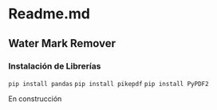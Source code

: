 # Readme.md

## Water Mark Remover


### Instalación de Librerías

`pip install pandas`
`pip install pikepdf`
`pip install PyPDF2`

En construcción